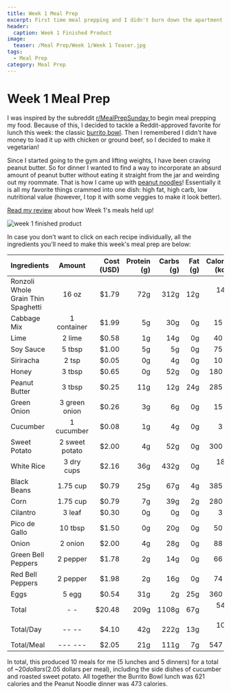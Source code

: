 ```yaml
---
title: Week 1 Meal Prep
excerpt: First time meal prepping and I didn't burn down the apartment. I consider that a success. 
header:
  caption: Week 1 Finished Product
image:
  teaser: /Meal Prep/Week 1/Week 1 Teaser.jpg
tags: 
  - Meal Prep
category: Meal Prep
---
```


# Week 1 Meal Prep

I was inspired by the subreddit <a href="https://www.reddit.com/r/MealPrepSunday" target= "_blank"> r/MealPrepSunday </a> to begin meal prepping my food. Because of this, I decided to tackle a Reddit-approved favorite for lunch this week: the classic [burrito bowl](http://underwriteyourlife.com/comingsoon/). Then I remembered I didn't have money to load it up with chicken or ground beef, so I decided to make it vegetarian! 

Since I started going to the gym and lifting weights, I have been craving peanut butter. So for dinner I wanted to find a way to incorporate an absurd amount of peanut butter without eating it straight from the jar and weirding out my roommate. That is how I came up with [peanut noodles](http://underwriteyourlife.com/comingsoon/)! Essentially it is all my favorite things crammed into one dish: high fat, high carb, low nutritional value (however, I top it with some veggies to make it look better). 

[Read my review](http://underwriteyourlife.com/comingsoon/) about how Week 1's meals held up!

![week 1 finished product](https://github.com/underwriteyourlife/underwriteyourlife.github.io/blob/master/images/Meal%20Prep/Week%201/Week%201%20Finished%20Product.jpg?raw=true "Week 1 Finished Meal Prep")

In case you don't want to click on each recipe individually, all the ingredients you'll need to make this week's meal prep are below:

|	**Ingredients**	|	**Amount**		|	 **Cost (USD)** 	|	**Protein (g)**	|	**Carbs (g)**	|	**Fat (g)**	|	**Calories (kcal)**
|	:----------	|	:----------:		|	 ---------: 	|	 ---------: 	|	 ---------: 	|	 ---------: 	|	 ---------: 
|	Ronzoli Whole Grain Thin Spaghetti 	|	16	oz	|	 $1.79 	|	72g	|	312g	|	12g	|	1440 cal
|	Cabbage Mix	|	1	container	|	 $1.99 	|	5g	|	30g	|	0g	|	15 cal
|	Lime	|	2	lime	|	 $0.58 	|	1g	|	14g	|	0g	|	40 cal
|	Soy Sauce	|	5	tbsp	|	 $1.00 	|	5g	|	5g	|	0g	|	75 cal
|	Siriracha	|	2	tsp	|	 $0.05 	|	0g	|	4g	|	0g	|	10 cal
|	Honey	|	3	tbsp	|	 $0.65 	|	0g	|	52g	|	0g	|	180 cal
|	Peanut Butter	|	3	tbsp	|	 $0.25 	|	11g	|	12g	|	24g	|	285 cal
|	Green Onion	|	3	green onion	|	 $0.26 	|	3g	|	6g	|	0g	|	15 cal
|	Cucumber	|	1	cucumber	|	 $0.08 	|	1g	|	4g	|	0g	|	3 cal
|	Sweet Potato	|	2	sweet potato	|	 $2.00 	|	4g	|	52g	|	0g	|	300 cal
|	White Rice	|	3	dry cups	|	 $2.16 	|	36g	|	432g	|	0g	|	1800 cal
|	Black Beans	|	1.75	cup	|	 $0.79 	|	25g	|	67g	|	4g	|	385 cal
|	Corn	|	1.75	cup	|	 $0.79 	|	7g	|	39g	|	2g	|	280 cal
|	Cilantro	|	3	leaf	|	 $0.30 	|	0g	|	0g	|	0g	|	3 cal
|	Pico de Gallo	|	10	tbsp	|	 $1.50 	|	0g	|	20g	|	0g	|	50 cal
|	Onion	|	2	onion	|	 $2.00 	|	4g	|	28g	|	0g	|	88 cal
|	Green Bell Peppers	|	2	pepper	|	 $1.78 	|	2g	|	14g	|	0g	|	66 cal
|	Red Bell Peppers	|	2	pepper	|	 $1.98 	|	2g	|	16g	|	0g	|	74 cal
|	Eggs 	|	5	egg	|	 $0.54 	|	31g	|	2g	|	25g	|	360 cal
|	Total	|	-	-	|	 $20.48 	|	209g	|	1108g	|	67g	|	5469 cal
|	Total/Day	|	--	--	|	 $4.10 	|	42g	|	222g	|	13g	|	1094 cal
|	Total/Meal	|	---	---	|	 $2.05 	|	21g	|	111g	|	7g	|	547 cal


In total, this produced 10 meals for me (5 lunches and 5 dinners) for a total of ~$20 dollars ($2.05 dollars per meal), including the side dishes of cucumber and roasted sweet potato. All together the Burrito Bowl lunch was 621 calories and the Peanut Noodle dinner was 473 calories. 
